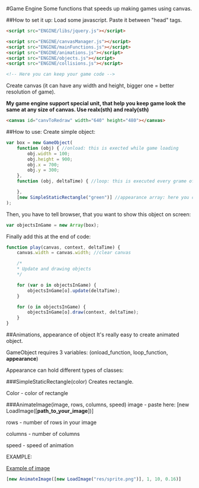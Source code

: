#Game Engine 
Some functions that speeds up making games using canvas.

##How to set it up:
Load some javascript. Paste it between "head" tags.
```html
<script src="ENGINE/libs/jquery.js"></script>

<script src="ENGINE/canvasManager.js"></script>
<script src="ENGINE/mainFunctions.js"></script>
<script src="ENGINE/animations.js"></script>
<script src="ENGINE/objects.js"></script>
<script src="ENGINE/collisions.js"></script>

<!-- Here you can keep your game code -->
```
Create canvas (it can have any width and height, bigger one = better resolution of game).

**My game engine support special unit, that help you keep game look the same at any size of canvas. Use realx(sth) and realy(sth)**
```html
<canvas id="canvToRedraw" width="640" height="480"></canvas>
```
##How to use:
Create simple object:
```js
var box = new GameObject(
    function (obj) { //onload: this is exected while game loading
        obj.width = 100;
        obj.height = 900;
        obj.x = 700;
        obj.y = 300;
    },
    function (obj, deltaTime) { //loop: this is executed every grame of game

    },
    [new SimpleStaticRectangle("green")] //appearance array: here you can set up appearance of your object
);
```
Then, you have to tell browser, that you want to show this object on screen:
```js
var objectsInGame = new Array(box);
```
Finally add this at the end of code:
```js
function play(canvas, context, deltaTime) {
    canvas.width = canvas.width; //clear canvas

    /*
    * Update and drawing objects
    */

    for (var o in objectsInGame) {
        objectsInGame[o].update(deltaTime);
    }

    for (o in objectsInGame) {
        objectsInGame[o].draw(context, deltaTime);
    }
}
```
##Animations, appearance of object
It's really easy to create animated object.

GameObject requires 3 variables: (onload_function, loop_function, **appearance**)

Appearance can hold different types of classes:

###SimpleStaticRectangle(color)
Creates rectangle.

Color - color of rectangle

###AnimateImage(image, rows, columns, speed)
image - paste here: [new LoadImage([**path_to_your_image**])]

rows - number of rows in your image

columns - number of columns

speed - speed of animation

EXAMPLE:

[Example of image](https://dl.dropboxusercontent.com/u/59608446/sprite.png)

```js
[new AnimateImage([new LoadImage("res/sprite.png")], 1, 10, 0.16)]
```
